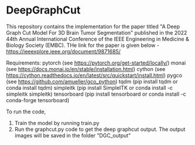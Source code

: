 # DeepGraphCut
This repository contains the implementation for the paper titled "A Deep Graph Cut Model For 3D Brain Tumor Segmentation" published in the 2022 44th Annual International Conference of the IEEE Engineering in Medicine & Biology Society (EMBC). THe link for the paper is given below -
https://ieeexplore.ieee.org/document/9871685/

Requirements:
pytorch (see https://pytorch.org/get-started/locally/)
monai (see https://docs.monai.io/en/stable/installation.html)
cython (see https://cython.readthedocs.io/en/latest/src/quickstart/install.html)
pygco (see https://github.com/amueller/gco_python)
tqdm (pip install tqdm or conda install tqdm)
simpleitk (pip install SimpleITK or conda install -c simpleitk simpleitk)
tensorboard (pip install tensorboard or conda install -c conda-forge tensorboard)

To run the code,
1.  Train the model by running train.py
2.  Run the graphcut.py code to get the deep graphcut output. The output images will be saved in the folder "DGC_output"
